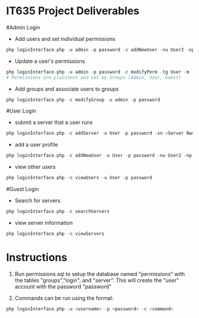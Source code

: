 # IT635 Project Deliverables

#Admin Login
- Add users and set individual permissions
```php 
php loginInterface.php -u admin -p password -c addNewUser -nu User2 -np password -l User
```
- Update a user's permissions
```php
php loginInterface.php -u admin -p password -c modifyPerm -tg User -m  <modifications>
# Permissions are plaintext and set by Groups (Admin, User, Guest)
```
- Add groups and associate users to groups
```php
php loginInterface.php -c modifyGroup -u admin -p password
```
#User Login
- submit a server that a user runs
```php
php loginInterface.php -c addServer -u User -p password -sn <Server Name> -IP <IP Address> -sd <Description>
```
- add a user profile
```php
php loginInterface.php -c addNewUser -u User -p password -nu User2 -np password -l User
```
- view other users
```php
php loginInterface.php -c viewUsers -u User -p password
```
#Guest Login
- Search for servers
```php
php loginInterface.php -c searchServers
```
- view server information
```php
php loginInterface.php -c viewServers
```

# Instructions
1) Run permissions.sql to setup the database named "permissions" with the tables "groups","login", and "server". This will create the "user" account with the password "password"

2) Commands can be run using the format: 
```php
php loginInterface.php -u <username> -p <password> -c <command>
```